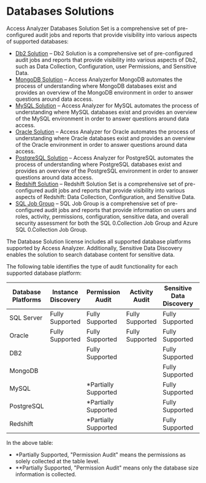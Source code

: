 # Databases Solutions

Access Analyzer Databases Solution Set is a comprehensive set of pre-configured audit jobs and reports that provide visibility into various aspects of supported databases:

- [Db2 Solution](/docs/accessanalyzer/accessanalyzer/enterpriseauditor/solutions/databases/db2/overview.md) – Db2 Solution is a comprehensive set of pre-configured audit jobs and reports that provide visibility into various aspects of Db2, such as Data Collection, Configuration, user Permissions, and Sensitive Data.
- [MongoDB Solution](/docs/accessanalyzer/accessanalyzer/enterpriseauditor/solutions/databases/mongodb/overview.md) – Access Analyzerfor MongoDB automates the process of understanding where MongoDB databases exist and provides an overview of the MongoDB environment in order to answer questions around data access.
- [MySQL Solution](/docs/accessanalyzer/accessanalyzer/enterpriseauditor/solutions/databases/mysql/overview.md) – Access Analyzer for MySQL automates the process of understanding where MySQL databases exist and provides an overview of the MySQL environment in order to answer questions around data access.
- [Oracle Solution](/docs/accessanalyzer/accessanalyzer/enterpriseauditor/solutions/databases/oracle/overview.md) – Access Analyzer for Oracle automates the process of understanding where Oracle databases exist and provides an overview of the Oracle environment in order to answer questions around data access.
- [PostgreSQL Solution](/docs/accessanalyzer/accessanalyzer/enterpriseauditor/solutions/databases/postgresql/overview.md) – Access Analyzer for PostgreSQL automates the process of understanding where PostgreSQL databases exist and provides an overview of the PostgreSQL environment in order to answer questions around data access.
- [Redshift Solution](/docs/accessanalyzer/accessanalyzer/enterpriseauditor/solutions/databases/redshift/overview.md) – Redshift Solution Set is a comprehensive set of pre-configured audit jobs and reports that provide visibility into various aspects of Redshift: Data Collection, Configuration, and Sensitive Data.
- [SQL Job Group](/docs/accessanalyzer/accessanalyzer/enterpriseauditor/solutions/databases/sql/overview.md) – SQL Job Group is a comprehensive set of pre-configured audit jobs and reports that provide information on users and roles, activity, permissions, configuration, sensitive data, and overall security assessment for both the SQL 0.Collection Job Group and Azure SQL 0.Collection Job Group.

The Database Solution license includes all supported database platforms supported by Access Analyzer. Additionally, Sensitive Data Discovery enables the solution to search database content for sensitive data.

The following table identifies the type of audit functionality for each supported database platform:

| Database Platforms | Instance Discovery | Permission Audit | Activity Audit | Sensitive Data Discovery | Configuration Audit |
| --- | --- | --- | --- | --- | --- |
| SQL Server | Fully Supported | Fully Supported | Fully Supported | Fully Supported | Fully Supported |
| Oracle | Fully Supported | Fully Supported | Fully Supported | Fully Supported | Fully Supported |
| DB2 |  | Fully Supported |  | Fully Supported | \*\*Partially Supported |
| MongoDB |  |  |  | Fully Supported | \*\*Partially Supported |
| MySQL |  | \*Partially Supported |  | Fully Supported | \*\*Partially Supported |
| PostgreSQL |  | \*Partially Supported |  | Fully Supported | \*\*Partially Supported |
| Redshift |  | \*Partially Supported |  | Fully Supported | \*\*Partially Supported |

In the above table:

- \*Partially Supported, "Permission Audit" means the permissions as solely collected at the table level.
- \*\*Partially Supported, "Permission Audit" means only the database size information is collected.
